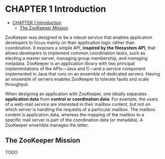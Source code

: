 # CHAPTER 1 Introduction

- [CHAPTER 1 Introduction](#chapter-1-introduction)
  - [The ZooKeeper Mission](#the-zookeeper-mission)

ZooKeeper was designed to be a robust service that enables application developers to focus mainly on their application logic rather than coordination. It exposes a simple API, **inspired by the filesystem API**, that allows developers to implement common coordination tasks, such as electing a master server, managing group membership, and managing metadata. ZooKeeper is an application library with two principal implementations of the APIs—Java and C—and a service component implemented in Java that runs on an ensemble of dedicated servers. Having an ensemble of servers enables ZooKeeper to tolerate faults and scale throughput.

When designing an application with ZooKeeper, one ideally separates **application data** from **control or coordination data**. For example, the users of a web-mail service are interested in their mailbox content, but not on which server is handling the requests of a particular mailbox. The mailbox content is application data, whereas the mapping of the mailbox to a specific mail server is part of the coordination data (or metadata). A ZooKeeper ensemble manages the latter.

## The ZooKeeper Mission












TODO